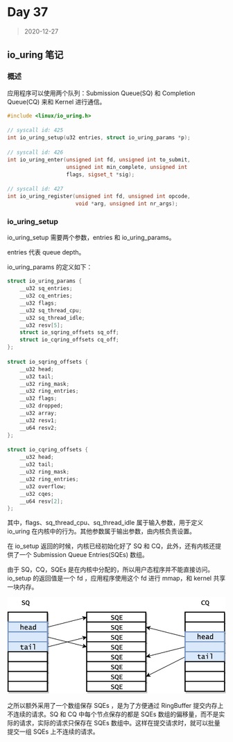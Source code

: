 # Day 37

> 2020-12-27

## io_uring 笔记

### 概述

应用程序可以使用两个队列：Submission Queue(SQ) 和 Completion Queue(CQ) 来和 Kernel 进行通信。

```cpp
#include <linux/io_uring.h>

// syscall id: 425
int io_uring_setup(u32 entries, struct io_uring_params *p);

// syscall id: 426
int io_uring_enter(unsigned int fd, unsigned int to_submit,
                   unsigned int min_complete, unsigned int
                   flags, sigset_t *sig);

// syscall id: 427
int io_uring_register(unsigned int fd, unsigned int opcode,
                      void *arg, unsigned int nr_args);
```

### io_uring_setup

io_uring_setup 需要两个参数，entries 和 io_uring_params。

entries 代表 queue depth。

io_uring_params 的定义如下：

```cpp
struct io_uring_params {
	__u32 sq_entries;
	__u32 cq_entries;
	__u32 flags;
	__u32 sq_thread_cpu;
	__u32 sq_thread_idle;
	__u32 resv[5];
	struct io_sqring_offsets sq_off;
	struct io_cqring_offsets cq_off;
};

struct io_sqring_offsets {
	__u32 head;
	__u32 tail;
	__u32 ring_mask;
	__u32 ring_entries;
	__u32 flags;
	__u32 dropped;
	__u32 array;
	__u32 resv1;
	__u64 resv2;
};

struct io_cqring_offsets {
	__u32 head;
	__u32 tail;
	__u32 ring_mask;
	__u32 ring_entries;
	__u32 overflow;
	__u32 cqes;
	__u64 resv[2];
};
```

其中，flags、sq_thread_cpu、sq_thread_idle 属于输入参数，用于定义 io_uring 在内核中的行为。其他参数属于输出参数，由内核负责设置。

在 io_setup 返回的时候，内核已经初始化好了 SQ 和 CQ，此外，还有内核还提供了一个 Submission Queue Entries(SQEs) 数组。

由于 SQ，CQ，SQEs 是在内核中分配的，所以用户态程序并不能直接访问。io_setup 的返回值是一个 fd ，应用程序使用这个 fd 进行 mmap，和 kernel 共享一块内存。

![](./pic/2020-12-25_1.png)

之所以额外采用了一个数组保存 SQEs ，是为了方便通过 RingBuffer 提交内存上不连续的请求。SQ 和 CQ 中每个节点保存的都是 SQEs 数组的偏移量，而不是实际的请求，实际的请求只保存在 SQEs 数组中。这样在提交请求时，就可以批量提交一组 SQEs 上不连续的请求。
